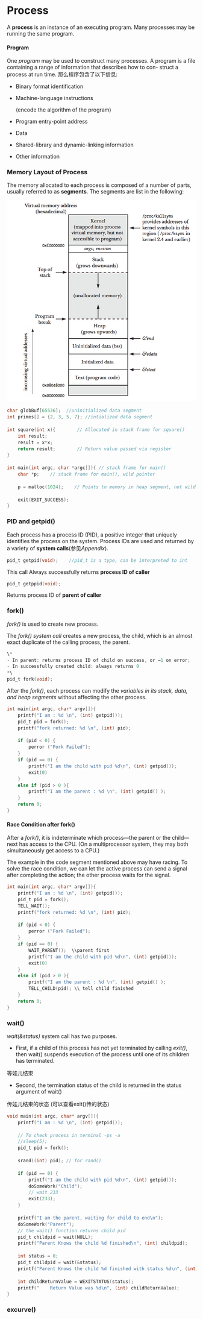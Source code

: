 # Process
A **process** is an instance of an executing program. Many processes may be running the same program.

#### Program
One *program* may be used to construct many processes. 
A program is a file containing a range of information that describes how to con- struct a process at run time. 
那么程序包含了以下信息:

- Binary format identification
- Machine-language instructions

    (encode the algorithm of the program)
- Program entry-point address
- Data
- Shared-library and dynamic-linking information
- Other information

### Memory Layout of Process
The memory allocated to each process is composed of a number of parts, usually referred to as **segments**. The segments are list in the following:

![The Memory Layout of Process](/assets/typicalMemoryLayout.png)


```c
char globBuf[65536];  //uninitialized data segment
int primes[] = {2, 3, 5, 7}; //intialized data segment

int square(int x){        // Allocated in stack frame for square()
    int result;           
    result = x*x;    
    return result;        // Return value passed via register
}

int main(int argc, char *argc[]){ // stack frame for main() 
    char *p;    // stack frame for main(), wild pointer
    
    p = malloc(1024);    // Points to memory in heap segment, not wild pointer anymore
    
    exit(EXIT_SUCCESS);
}

```

### PID and getpid()

Each process has a process ID (PID), a positive integer that uniquely identifies the process on the system. 
Process IDs are used and returned by a variety of **system calls**(参见*Appendix*).
```c
pid_t getpid(void);    //pid_t is a type, can be interpreted to int
```
This call Always successfully returns **process ID of caller**
```c
pid_t getppid(void);
```
Returns process ID of **parent of caller**
### fork()
*fork()* is used to create new process. 

The *fork() system call* creates a new process, the child, which is an almost exact duplicate of the calling process, the parent.

```c
\*
- In parent: returns process ID of child on success, or –1 on error;
- In successfully created child: always returns 0
*\
pid_t fork(void); 
```
After the *fork()*, each process can modify the *variables in its stack, data, and heap
segments* without affecting the other process.
```c
int main(int argc, char* argv[]){
	printf("I am : %d \n", (int) getpid());
	pid_t pid = fork();
	printf("fork returned: %d \n", (int) pid);

	if (pid < 0) {
		perror ("Fork Failed");
	}
	if (pid == 0) {
		printf("I am the child with pid %d\n", (int) getpid());
		exit(0)
	}
	else if (pid > 0 ){
		printf("I am the parent : %d \n", (int) getpid() );
	}
	return 0;
}
```
#### Race Condition after fork()
After a *fork()*, it is indeterminate which process—the parent or the child—next has access to the CPU. (On a multiprocessor system, they may both simultaneously get access to a CPU.)

The example in the code segment mentioned above may have racing. To solve the race condition, we can let the active process can send a signal after completing the action; the other process waits for the signal.
```c
int main(int argc, char* argv[]){
	printf("I am : %d \n", (int) getpid());
	pid_t pid = fork();
	TELL_WAIT();
	printf("fork returned: %d \n", (int) pid);

	if (pid < 0) {
		perror ("Fork Failed");
	}
	if (pid == 0) {
		WAIT_PARENT();  \\parent first
		printf("I am the child with pid %d\n", (int) getpid());
		exit(0)
	}
	else if (pid > 0 ){
		printf("I am the parent : %d \n", (int) getpid() );
		TELL_CHILD(pid); \\ tell child finished
	}
	return 0;
}
```

### wait()

*wait(&status)* system call has two purposes. 

- First, if a child of this process has not yet terminated by calling *exit()*, then wait() suspends execution of the process until one of its children has terminated. 

等娃儿结束

- Second, the termination status of the child is returned in the status argument of wait()

传娃儿结束的状态 (可以查看exit()传的状态)

```c
void main(int argc, char* argv[]){
	printf("I am : %d \n", (int) getpid());

	// To check process in terminal -ps -a 
	//sleep(5);
	pid_t pid = fork();

	srand((int) pid); // for rand() 

	if (pid == 0) {
		printf("I am the child with pid %d\n", (int) getpid());
		doSomeWork("Child");
		// wait 233
		exit(233);
	} 

	printf("I am the parent, waiting for child to end\n");
	doSomeWork("Parent");
	// the wait() function returns child pid
	pid_t childpid = wait(NULL);
	printf("Parent Knows the child %d finished\n", (int) childpid);

	int status = 0;
	pid_t childpid = wait(&status);
	printf("Parent Knows the child %d finished with status %d\n", (int) childpid, status);
	
	int childReturnValue = WEXITSTATUS(status);
	printf("	Return Value was %d\n", (int) childReturnValue);
}
```




### excurve()



